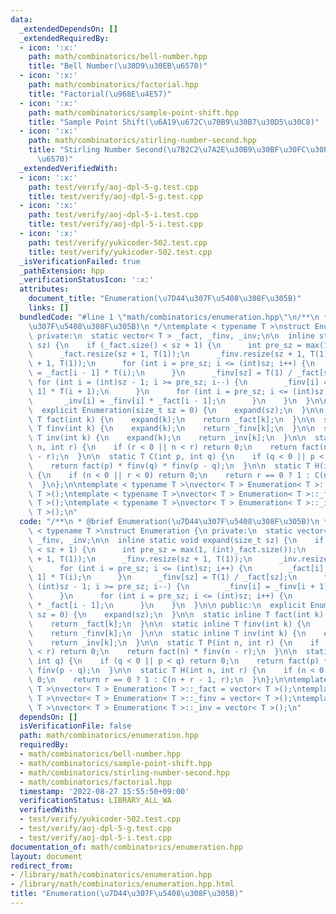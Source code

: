 ```yaml
---
data:
  _extendedDependsOn: []
  _extendedRequiredBy:
  - icon: ':x:'
    path: math/combinatorics/bell-number.hpp
    title: "Bell Number(\u30D9\u30EB\u6570)"
  - icon: ':x:'
    path: math/combinatorics/factorial.hpp
    title: "Factorial(\u968E\u4E57)"
  - icon: ':x:'
    path: math/combinatorics/sample-point-shift.hpp
    title: "Sample Point Shift(\u6A19\u672C\u70B9\u30B7\u30D5\u30C8)"
  - icon: ':x:'
    path: math/combinatorics/stirling-number-second.hpp
    title: "Stirling Number Second(\u7B2C2\u7A2E\u30B9\u30BF\u30FC\u30EA\u30F3\u30B0\
      \u6570)"
  _extendedVerifiedWith:
  - icon: ':x:'
    path: test/verify/aoj-dpl-5-g.test.cpp
    title: test/verify/aoj-dpl-5-g.test.cpp
  - icon: ':x:'
    path: test/verify/aoj-dpl-5-i.test.cpp
    title: test/verify/aoj-dpl-5-i.test.cpp
  - icon: ':x:'
    path: test/verify/yukicoder-502.test.cpp
    title: test/verify/yukicoder-502.test.cpp
  _isVerificationFailed: true
  _pathExtension: hpp
  _verificationStatusIcon: ':x:'
  attributes:
    document_title: "Enumeration(\u7D44\u307F\u5408\u308F\u305B)"
    links: []
  bundledCode: "#line 1 \"math/combinatorics/enumeration.hpp\"\n/**\n * @brief Enumeration(\u7D44\
    \u307F\u5408\u308F\u305B)\n */\ntemplate < typename T >\nstruct Enumeration {\n\
    \ private:\n  static vector< T > _fact, _finv, _inv;\n\n  inline static void expand(size_t\
    \ sz) {\n    if (_fact.size() < sz + 1) {\n      int pre_sz = max(1, (int)_fact.size());\n\
    \      _fact.resize(sz + 1, T(1));\n      _finv.resize(sz + 1, T(1));\n      _inv.resize(sz\
    \ + 1, T(1));\n      for (int i = pre_sz; i <= (int)sz; i++) {\n        _fact[i]\
    \ = _fact[i - 1] * T(i);\n      }\n      _finv[sz] = T(1) / _fact[sz];\n     \
    \ for (int i = (int)sz - 1; i >= pre_sz; i--) {\n        _finv[i] = _finv[i +\
    \ 1] * T(i + 1);\n      }\n      for (int i = pre_sz; i <= (int)sz; i++) {\n \
    \       _inv[i] = _finv[i] * _fact[i - 1];\n      }\n    }\n  }\n\n public:\n\
    \  explicit Enumeration(size_t sz = 0) {\n    expand(sz);\n  }\n\n  static inline\
    \ T fact(int k) {\n    expand(k);\n    return _fact[k];\n  }\n\n  static inline\
    \ T finv(int k) {\n    expand(k);\n    return _finv[k];\n  }\n\n  static inline\
    \ T inv(int k) {\n    expand(k);\n    return _inv[k];\n  }\n\n  static T P(int\
    \ n, int r) {\n    if (r < 0 || n < r) return 0;\n    return fact(n) * finv(n\
    \ - r);\n  }\n\n  static T C(int p, int q) {\n    if (q < 0 || p < q) return 0;\n\
    \    return fact(p) * finv(q) * finv(p - q);\n  }\n\n  static T H(int n, int r)\
    \ {\n    if (n < 0 || r < 0) return 0;\n    return r == 0 ? 1 : C(n + r - 1, r);\n\
    \  }\n};\n\ntemplate < typename T >\nvector< T > Enumeration< T >::_fact = vector<\
    \ T >();\ntemplate < typename T >\nvector< T > Enumeration< T >::_finv = vector<\
    \ T >();\ntemplate < typename T >\nvector< T > Enumeration< T >::_inv = vector<\
    \ T >();\n"
  code: "/**\n * @brief Enumeration(\u7D44\u307F\u5408\u308F\u305B)\n */\ntemplate\
    \ < typename T >\nstruct Enumeration {\n private:\n  static vector< T > _fact,\
    \ _finv, _inv;\n\n  inline static void expand(size_t sz) {\n    if (_fact.size()\
    \ < sz + 1) {\n      int pre_sz = max(1, (int)_fact.size());\n      _fact.resize(sz\
    \ + 1, T(1));\n      _finv.resize(sz + 1, T(1));\n      _inv.resize(sz + 1, T(1));\n\
    \      for (int i = pre_sz; i <= (int)sz; i++) {\n        _fact[i] = _fact[i -\
    \ 1] * T(i);\n      }\n      _finv[sz] = T(1) / _fact[sz];\n      for (int i =\
    \ (int)sz - 1; i >= pre_sz; i--) {\n        _finv[i] = _finv[i + 1] * T(i + 1);\n\
    \      }\n      for (int i = pre_sz; i <= (int)sz; i++) {\n        _inv[i] = _finv[i]\
    \ * _fact[i - 1];\n      }\n    }\n  }\n\n public:\n  explicit Enumeration(size_t\
    \ sz = 0) {\n    expand(sz);\n  }\n\n  static inline T fact(int k) {\n    expand(k);\n\
    \    return _fact[k];\n  }\n\n  static inline T finv(int k) {\n    expand(k);\n\
    \    return _finv[k];\n  }\n\n  static inline T inv(int k) {\n    expand(k);\n\
    \    return _inv[k];\n  }\n\n  static T P(int n, int r) {\n    if (r < 0 || n\
    \ < r) return 0;\n    return fact(n) * finv(n - r);\n  }\n\n  static T C(int p,\
    \ int q) {\n    if (q < 0 || p < q) return 0;\n    return fact(p) * finv(q) *\
    \ finv(p - q);\n  }\n\n  static T H(int n, int r) {\n    if (n < 0 || r < 0) return\
    \ 0;\n    return r == 0 ? 1 : C(n + r - 1, r);\n  }\n};\n\ntemplate < typename\
    \ T >\nvector< T > Enumeration< T >::_fact = vector< T >();\ntemplate < typename\
    \ T >\nvector< T > Enumeration< T >::_finv = vector< T >();\ntemplate < typename\
    \ T >\nvector< T > Enumeration< T >::_inv = vector< T >();\n"
  dependsOn: []
  isVerificationFile: false
  path: math/combinatorics/enumeration.hpp
  requiredBy:
  - math/combinatorics/bell-number.hpp
  - math/combinatorics/sample-point-shift.hpp
  - math/combinatorics/stirling-number-second.hpp
  - math/combinatorics/factorial.hpp
  timestamp: '2022-08-27 15:55:50+09:00'
  verificationStatus: LIBRARY_ALL_WA
  verifiedWith:
  - test/verify/yukicoder-502.test.cpp
  - test/verify/aoj-dpl-5-g.test.cpp
  - test/verify/aoj-dpl-5-i.test.cpp
documentation_of: math/combinatorics/enumeration.hpp
layout: document
redirect_from:
- /library/math/combinatorics/enumeration.hpp
- /library/math/combinatorics/enumeration.hpp.html
title: "Enumeration(\u7D44\u307F\u5408\u308F\u305B)"
---
```

